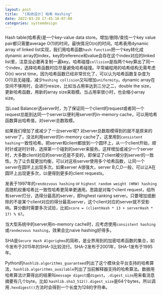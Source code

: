 ```yaml
---
layout: post
title:  "[系统设计] 哈希 Hashing"
date: 2022-03-20 17:45:10-07:00
categories: systemdesign
---
```

Hash table(哈希表)是一个key-value data store。增加/删除/查找一个key value pair都只需要average O(1)的时间，最快情况O(n)的时间。哈希表用dynamic array of linked list实现，我们用哈希函数`hash function`把一个key转化成dynamic array的index，key的reference和value会存在这个index对应的linked list里，注意没必要再复制一遍key。哈希碰撞`collision`是指两个key算出了同一个index，选择哈希函数时应尽量避免哈希碰撞。平常编程用的哈希结构无需考虑O(n) worst time，因为哈希函数已经非常优化了，可以认为哈希函数复杂度为O(1)且无碰撞，减少`hashing collision`又叫增加`uniformity`。dynamic array在空间不够用时，会进行resize，比如当占用率达到三分之二，double the size，更新哈希函数，用新的array size来取模。当占用率很小时，也会缩小array size。

当Load Balancer选server时，为了保证同一个client的request或者同一个request总能到达同一个server以便利用server的in-memory cache，可以用哈希函数算出哈希值，对server总数取模。

如果我们增加了或减少了一台server呢? 对server总数取模得到的就不是原来的server了，没法利用server的in-memory cache了。这里用到`consistent hashing`一致性哈希。把server和client都放到一个圆环上，从一个client开始，顺时针或逆时针转，选择第一个碰到的server来服务。这样增加或减少一个server时，大多数client对应的server还是不变的，即保证了client被分到server的一致性。为了让负载更加均衡，可以对这些server使用多个哈希函数，让同一个server在圆环上出现多次。如果server A很强大，server B,C,D一般，可以让A在圆环上出现更多次，以便得到更多的client requests。

发表于1997年的`rendezvous hashing` or `highest random weight (HRW) hashing`高随机权重哈希比一致性哈希更简单更通用。思路是对每个client request，给所有server打分，选得分最高的server，即highest ranking server。只要增加或删除的不是某个client对应的得分最高server，这个client对应的server就不受影响。算分数时需要多次试验，比如`score = (clientHash * 13 + serverHash * 17) % 67`。

当大型系统中的server用in-memory cache时，应考虑使用`consistent hashing`或`rendezvous hashing`，效果会比naive hashing好得多。

SHA是`Secure Hash Algorighms`的简称，是业界用到的加密哈希函数的集合，如今发布于2015年的SHA-3比较流行。SHA-2发布于2001年，SHA-1发布于1995年。

Python的`hashlib.algorithms_guaranteed`列出了这个模块全平台支持的哈希算法，`hashlib.algorithms_available`列出了当前解释器支持的哈希算法。数据用哈希算法计算得出的结果叫`message digest`或`digest`。`.digest_size`用来看消息摘要有几个byte。比如 `hashlib.sha3_512().digest_size`是64个bytes，所以调用`.hexdigest()`方法时会得到一个长度为128的字符串。
